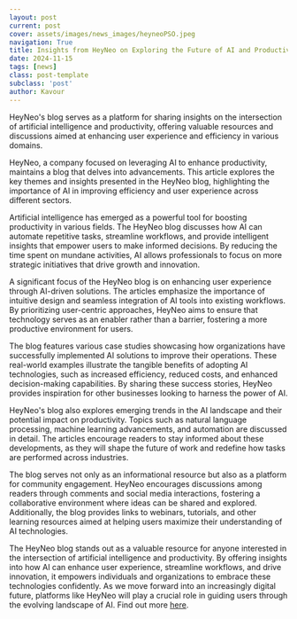 ```yaml
---
layout: post
current: post
cover: assets/images/news_images/heyneoPSO.jpeg
navigation: True
title: Insights from HeyNeo on Exploring the Future of AI and Productivity
date: 2024-11-15
tags: [news]
class: post-template
subclass: 'post'
author: Kavour
---
```

    
<p>HeyNeo's blog serves as a platform for sharing insights on the intersection of artificial intelligence and productivity, offering valuable resources and discussions aimed at enhancing user experience and efficiency in various domains.</p>

<p> HeyNeo, a company focused on leveraging AI to enhance productivity, maintains a blog that delves into advancements. This article explores the key themes and insights presented in the HeyNeo blog, highlighting the importance of AI in improving efficiency and user experience across different sectors.</p>

<p>Artificial intelligence has emerged as a powerful tool for boosting productivity in various fields. The HeyNeo blog discusses how AI can automate repetitive tasks, streamline workflows, and provide intelligent insights that empower users to make informed decisions. By reducing the time spent on mundane activities, AI allows professionals to focus on more strategic initiatives that drive growth and innovation.</p>

<p>A significant focus of the HeyNeo blog is on enhancing user experience through AI-driven solutions. The articles emphasize the importance of intuitive design and seamless integration of AI tools into existing workflows. By prioritizing user-centric approaches, HeyNeo aims to ensure that technology serves as an enabler rather than a barrier, fostering a more productive environment for users.</p>

<p>The blog features various case studies showcasing how organizations have successfully implemented AI solutions to improve their operations. These real-world examples illustrate the tangible benefits of adopting AI technologies, such as increased efficiency, reduced costs, and enhanced decision-making capabilities. By sharing these success stories, HeyNeo provides inspiration for other businesses looking to harness the power of AI.</p>

<p>HeyNeo's blog also explores emerging trends in the AI landscape and their potential impact on productivity. Topics such as natural language processing, machine learning advancements, and automation are discussed in detail. The articles encourage readers to stay informed about these developments, as they will shape the future of work and redefine how tasks are performed across industries.</p>

<p>The blog serves not only as an informational resource but also as a platform for community engagement. HeyNeo encourages discussions among readers through comments and social media interactions, fostering a collaborative environment where ideas can be shared and explored. Additionally, the blog provides links to webinars, tutorials, and other learning resources aimed at helping users maximize their understanding of AI technologies.</p>

<p>The HeyNeo blog stands out as a valuable resource for anyone interested in the intersection of artificial intelligence and productivity. By offering insights into how AI can enhance user experience, streamline workflows, and drive innovation, it empowers individuals and organizations to embrace these technologies confidently. As we move forward into an increasingly digital future, platforms like HeyNeo will play a crucial role in guiding users through the evolving landscape of AI. Find out more <a href='https://heyneo.so/blog'>here</a>.</p>